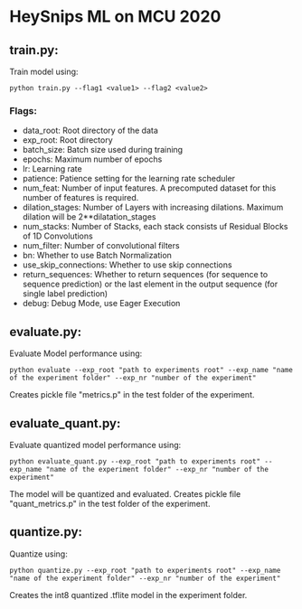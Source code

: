 # HeySnips ML on MCU 2020
## train.py:

Train model using:
```
python train.py --flag1 <value1> --flag2 <value2>
```
### Flags:
- data_root: Root directory of the data
- exp_root: Root directory 
- batch_size: Batch size used during training
- epochs: Maximum number of epochs 
- lr: Learning rate
- patience: Patience setting for the learning rate scheduler
- num_feat: Number of input features. A precomputed dataset for this number of features is required.
- dilation_stages: Number of Layers with increasing dilations. Maximum dilation will be 2**dilatation_stages
- num_stacks: Number of Stacks, each stack consists uf Residual Blocks of 1D Convolutions
- num_filter: Number of convolutional filters
- bn: Whether to use Batch Normalization
- use_skip_connections: Whether to use skip connections
- return_sequences: Whether to return sequences (for sequence to sequence prediction) or the last element in the output sequence (for single label prediction)
- debug: Debug Mode, use Eager Execution

## evaluate.py:
Evaluate Model performance using:
```
python evaluate --exp_root "path to experiments root" --exp_name "name of the experiment folder" --exp_nr "number of the experiment"
```
Creates pickle file "metrics.p" in the test folder of the experiment.

## evaluate_quant.py:
Evaluate quantized model performance using:
```
python evaluate_quant.py --exp_root "path to experiments root" --exp_name "name of the experiment folder" --exp_nr "number of the experiment"
```
The model will be quantized and evaluated. Creates pickle file "quant_metrics.p" in the test folder of the experiment.
## quantize.py:
Quantize using:
```
python quantize.py --exp_root "path to experiments root" --exp_name "name of the experiment folder" --exp_nr "number of the experiment"
```
Creates the int8 quantized .tflite model in the experiment folder.
